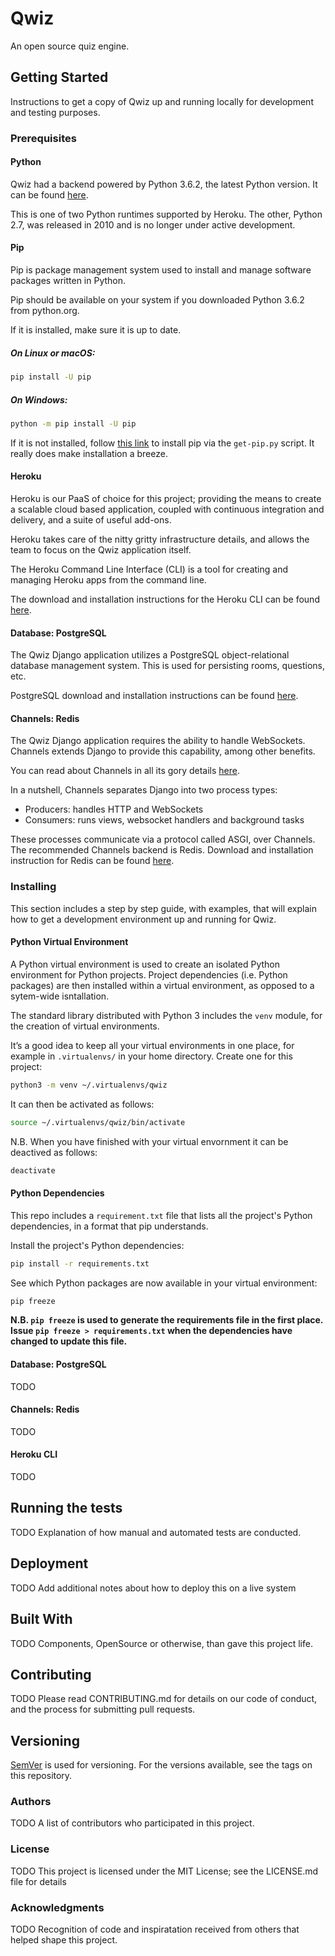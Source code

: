 # Qwiz

An open source quiz engine.

## Getting Started

Instructions to get a copy of Qwiz up and running locally for development and testing purposes.

### Prerequisites

#### Python

Qwiz had a backend powered by Python 3.6.2, the latest Python version. It can be found [here](https://www.python.org/).

This is one of two Python runtimes supported by Heroku. The other, Python 2.7, was released in 2010 and is no longer under active development.

#### Pip

Pip is package management system used to install and manage software packages written in Python.

Pip should be available on your system if you downloaded Python 3.6.2 from python.org.

If it is installed, make sure it is up to date.

##### On Linux or macOS:

```bash
pip install -U pip
```

##### On Windows:

```bash
python -m pip install -U pip
```

If it is not installed, follow [this link](https://pip.pypa.io/en/stable/installing/) to install pip via the `get-pip.py` script. It really does make installation a breeze.

#### Heroku

Heroku is our PaaS of choice for this project; providing the means to create a scalable cloud based application, coupled with continuous integration and delivery, and a suite of useful add-ons.

Heroku takes care of the nitty gritty infrastructure details, and allows the team to focus on the Qwiz application itself. 

The Heroku Command Line Interface (CLI) is a tool for creating and managing Heroku apps from the command line.

The download and installation instructions for the Heroku CLI can be found [here](https://devcenter.heroku.com/articles/heroku-cli).

#### Database: PostgreSQL

The Qwiz Django application utilizes a PostgreSQL object-relational database management system. This is used for persisting rooms, questions, etc.

PostgreSQL download and installation instructions can be found [here](https://www.postgresql.org/download/).

#### Channels: Redis

The Qwiz Django application requires the ability to handle WebSockets. Channels extends Django to provide this capability, among other benefits.

You can read about Channels in all its gory details [here](http://channels.readthedocs.io/en/stable/).

In a nutshell, Channels separates Django into two process types:

 - Producers: handles HTTP and WebSockets
  - Consumers: runs views, websocket handlers and background tasks

  These processes communicate via a protocol called ASGI, over Channels. The recommended Channels backend is Redis. Download and installation instruction for Redis can be found
  [here](https://redis.io/topics/quickstart).

### Installing

This section includes a step by step guide, with examples, that will explain how to get a development environment up and running for Qwiz.

#### Python Virtual Environment

A Python virtual environment is used to create an isolated Python environment for Python projects. Project dependencies (i.e. Python packages) are then installed within a virtual environment, as
opposed to a sytem-wide isntallation.

The standard library distributed with Python 3 includes the `venv` module, for the creation of virtual environments.

It’s a good idea to keep all your virtual environments in one place, for example in `.virtualenvs/` in your home directory. Create one for this project:

```bash
python3 -m venv ~/.virtualenvs/qwiz
```

It can then be activated as follows:

```bash
source ~/.virtualenvs/qwiz/bin/activate
```

N.B. When you have finished with your virtual envornment it can be deactived as follows:

```bash
deactivate
```

#### Python Dependencies

This repo includes a `requirement.txt` file that lists all the project's Python dependencies, in a format that pip understands.

Install the project's Python dependencies:

```bash
pip install -r requirements.txt
```

See which Python packages are now available in your virtual environment:

```bash
pip freeze
```

**N.B. `pip freeze` is used to generate the requirements file in the first place. Issue `pip freeze > requirements.txt` when the dependencies have changed to update this file.**

#### Database: PostgreSQL

TODO

#### Channels: Redis

TODO

#### Heroku CLI

TODO

## Running the tests

TODO Explanation of how manual and automated tests are conducted.

## Deployment

TODO Add additional notes about how to deploy this on a live system

## Built With

TODO Components, OpenSource or otherwise, than gave this project life.

## Contributing

TODO Please read CONTRIBUTING.md for details on our code of conduct, and the process for submitting pull requests.

## Versioning

[SemVer](http://semver.org/) is used for versioning. For the versions available, see the tags on this repository.

### Authors

TODO A list of contributors who participated in this project.

### License

TODO This project is licensed under the MIT License; see the LICENSE.md file for details

### Acknowledgments

TODO Recognition of code and inspiratation received from others that helped shape this project.
